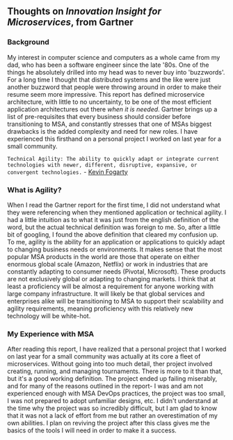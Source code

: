 
## Thoughts on *Innovation Insight for Microservices*, from Gartner 

### Background

My interest in computer science and computers as a whole
came from my dad, who has been a software engineer since the late
'80s. One of the things he absolutely drilled into my head was
to never buy into 'buzzwords'. For a long time I thought that
distributed systems and the like were just another buzzword
that people were throwing around in order to make their resume
seem more impressive. This report has defined microservice
architecture, with little to no uncertainty, to be one of the most efficient application architectures out
there *when it is needed*. Gartner brings up a list of pre-requisites that
every business should consider before transitioning to MSA, and constantly
stresses that one of MSAs biggest drawbacks is the added complexity and need for
new roles. I have experienced this firsthand on a personal project I worked on last
year for a small community.

`Technical Agility: The ability to quickly adapt or integrate current
technologies with newer, different, disruptive, expansive, or
convergent technologies.` - [Kevin Fogarty](https://www.computerworld.com/article/2582993/technical-agility.html#:~:text=Technical%20agility%20is%20the%20ability,disruptive%2C%20expansive%20or%20convergent%20technologies.)


### What is Agility?

When I read the Gartner report for the first time, I did not
understand what they were referencing when they mentioned application or
technical agility. I had a little intuition as to what it was just from 
the english definition of the word, but the actual technical definition was
foreign to me. So, after a little bit of googling, I found the above definition
that cleared my confusion up. To me, agility is the ability for an application 
or applications to quickly adapt to changing business needs or environments. It
makes sense that the most popular MSA products in the world are those that operate 
on either enormous global scale (Amazon, Netflix) or work in industries that are constantly
adapting to consumer needs (Pivotal, Microsoft). These products are not exclusively global or
adapting to changing markets.
I think that at least a proficiency will be almost a requirement for anyone working with
large company infrastructure. It will likely be that global services and enterprises alike
will be transitioning to MSA to support their scalability and agility requirements, meaning
proficiency with this relatively new technology will be white-hot.

### My Experience with MSA

After reading this report, I have realized that a personal project that I worked on last year
for a small community was actually at its core a fleet of microservices. Without going into 
too much detail, ther project involved creating, running, and managing tournaments. There is more
to it than that, but it's a good working definition. The project ended up failing miserably,
and for many of the reasons outlined in the report- I was and am not experienced enough
with MSA DevOps practices, the project was too small, I was not prepared to adopt unfamiliar designs,
etc. I didn't understand at the time why the project was so incredibly difficult, but I am glad
to know that it was not a lack of effort from me but rather an overestimation of my own 
abilities. I plan on reviving the project after this class gives me the basics of the tools I
will need in order to make it a success.